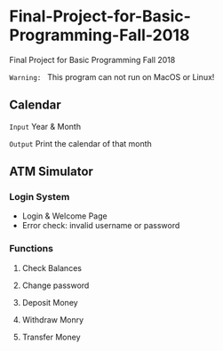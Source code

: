 # Final-Project-for-Basic-Programming-Fall-2018
Final Project for Basic Programming Fall 2018

`Warning: ` This program can not run on MacOS or Linux!  

## Calendar
`Input` Year & Month

`Output` Print the calendar of that month


## ATM Simulator

### Login System
- Login & Welcome Page
- Error check: invalid username or password


### Functions

1. Check Balances

2. Change password

3. Deposit Money

4. Withdraw Monry

5. Transfer Money






